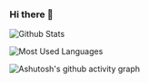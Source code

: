 ### Hi there 👋

<!--
**BigbigShark/BigbigShark** is a ✨ _special_ ✨ repository because its `README.md` (this file) appears on your GitHub profile.

Here are some ideas to get you started:

- 🔭 I’m currently working on ...
- 🌱 I’m currently learning ...
- 👯 I’m looking to collaborate on ...
- 🤔 I’m looking for help with ...
- 💬 Ask me about ...
- 📫 How to reach me: ...
- 😄 Pronouns: ...
- ⚡ Fun fact: ...
-->

![Github Stats](https://github-readme-stats.vercel.app/api?username=BigbigShark&show_icons=true&theme=dark&count_private=true)

![Most Used Languages](https://github-readme-stats.vercel.app/api/top-langs/?username=BigbigShark&theme=dark&layout=compact)

![Ashutosh's github activity graph](https://github-readme-activity-graph.cyclic.app/graph?username=BigbigShark&theme=react-dark)
